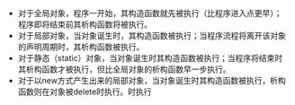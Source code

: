 * 对于全局对象，程序一开始，其构造函数就先被执行（比程序进入点更早）；程序即将结束前其析构函数将被执行。
* 对于局部对象，当对象诞生时，其构造函数被执行；当程序流程将离开该对象的声明周期时，其析构函数被执行。
* 对于静态（static）对象，当对象诞生时其构造函数被执行；当程序将结束时其析构函数才被执行，但比全局对象的析构函数早一步执行。
* 对于以new方式产生出来的局部对象，当对象诞生时其构造函数被执行，析构函数则在对象被delete时执行。时执行